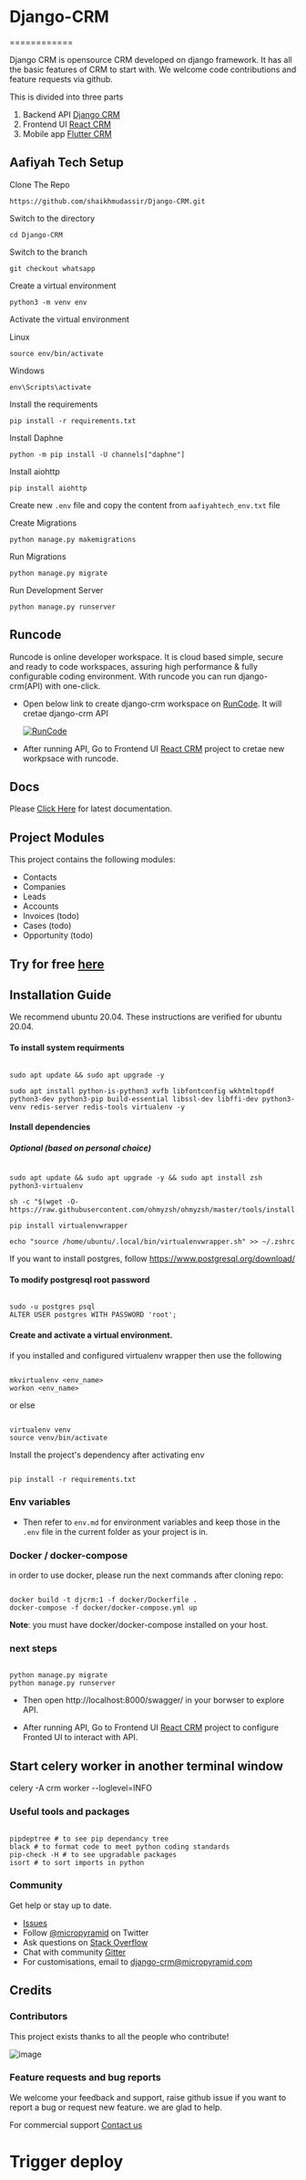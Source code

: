 # Django-CRM

============

Django CRM is opensource CRM developed on django framework. It has all
the basic features of CRM to start with. We welcome code contributions
and feature requests via github.

This is divided into three parts

1. Backend API [Django CRM](https://github.com/MicroPyramid/Django-CRM)
2. Frontend UI [React CRM](https://github.com/MicroPyramid/react-crm "React CRM")
3. Mobile app [Flutter CRM]("https://github.com/MicroPyramid/flutter-crm")

## Aafiyah Tech Setup

Clone The Repo

```
https://github.com/shaikhmudassir/Django-CRM.git
```

Switch to the directory

```
cd Django-CRM
```

Switch to the branch

```
git checkout whatsapp
```

Create a virtual environment

```
python3 -m venv env
```

Activate the virtual environment

Linux

```
source env/bin/activate
```

Windows

```
env\Scripts\activate
```

Install the requirements

```
pip install -r requirements.txt
```

Install Daphne

```
python -m pip install -U channels["daphne"]
```

Install aiohttp

```
pip install aiohttp
```

Create new `.env` file and copy the content from `aafiyahtech_env.txt` file


Create Migrations

```
python manage.py makemigrations

```

Run Migrations

```
python manage.py migrate

```

Run Development Server

```
python manage.py runserver

```

## Runcode

Runcode is online developer workspace. It is cloud based simple, secure and ready to code workspaces, assuring high performance & fully configurable coding environment. With runcode you can run django-crm(API) with one-click.

- Open below link to create django-crm workspace on [RunCode](https://runcode.io/ "RunCode"). It will cretae django-crm API

  [![RunCode](https://runcode-app-public.s3.amazonaws.com/images/dark_btn.png)](https://runcode.io)

- After running API, Go to Frontend UI [React CRM](https://github.com/MicroPyramid/react-crm "React CRM") project to cretae new workpsace with runcode.

## Docs

Please [Click Here](http://django-crm.readthedocs.io "Click Here") for latest documentation.

## Project Modules

This project contains the following modules:

- Contacts
- Companies
- Leads
- Accounts
- Invoices (todo)
- Cases (todo)
- Opportunity (todo)

## Try for free [here](https://bottlecrm.com/)

## Installation Guide

We recommend ubuntu 20.04. These instructions are verified for ubuntu 20.04.

#### To install system requirments

```

sudo apt update && sudo apt upgrade -y

sudo apt install python-is-python3 xvfb libfontconfig wkhtmltopdf python3-dev python3-pip build-essential libssl-dev libffi-dev python3-venv redis-server redis-tools virtualenv -y

```

#### Install dependencies

##### Optional (based on personal choice)

```

sudo apt update && sudo apt upgrade -y && sudo apt install zsh python3-virtualenv

sh -c "$(wget -O- https://raw.githubusercontent.com/ohmyzsh/ohmyzsh/master/tools/install.sh)"

pip install virtualenvwrapper

echo "source /home/ubuntu/.local/bin/virtualenvwrapper.sh" >> ~/.zshrc

```

If you want to install postgres, follow https://www.postgresql.org/download/

#### To modify postgresql root password

```

sudo -u postgres psql
ALTER USER postgres WITH PASSWORD 'root';

```

#### Create and activate a virtual environment.

if you installed and configured virtualenv wrapper then use the following

```

mkvirtualenv <env_name>
workon <env_name>

```

or else

```

virtualenv venv
source venv/bin/activate

```

Install the project's dependency after activating env

```

pip install -r requirements.txt

```

### Env variables

- Then refer to `env.md` for environment variables and keep those in the `.env` file in the current folder as your project is in.

### Docker / docker-compose

in order to use docker, please run the next commands after cloning repo:

```

docker build -t djcrm:1 -f docker/Dockerfile .
docker-compose -f docker/docker-compose.yml up

```

**Note**: you must have docker/docker-compose installed on your host.

### next steps

```

python manage.py migrate
python manage.py runserver

```

- Then open http://localhost:8000/swagger/ in your borwser to explore API.

- After running API, Go to Frontend UI [React CRM](https://github.com/MicroPyramid/react-crm "React CRM") project to configure Fronted UI to interact with API.

## Start celery worker in another terminal window

celery -A crm worker --loglevel=INFO

### Useful tools and packages

```

pipdeptree # to see pip dependancy tree
black # to format code to meet python coding standards
pip-check -H # to see upgradable packages
isort # to sort imports in python

```

### Community

Get help or stay up to date.

- [Issues](https://github.com/MicroPyramid/Django-CRM/issues)
- Follow [@micropyramid](https://twitter.com/micropyramid) on Twitter
- Ask questions on [Stack Overflow](https://stackoverflow.com/questions/tagged/django-crm)
- Chat with community [Gitter](https://gitter.im/MicroPyramid/Django-CRM)
- For customisations, email to <django-crm@micropyramid.com>

## Credits

### Contributors

This project exists thanks to all the people who contribute!

![image](https://opencollective.com/django-crm/contributors.svg?width=890&button=false)

### Feature requests and bug reports

We welcome your feedback and support, raise github issue if you want to
report a bug or request new feature. we are glad to help.

For commercial support [Contact us](https://micropyramid.com/contact-us/)

# Trigger deploy
```

